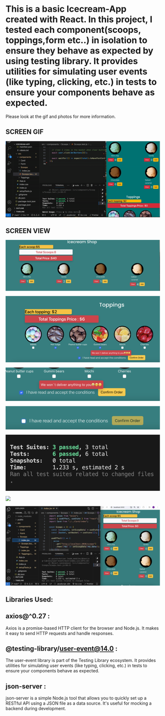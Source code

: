 # This is a basic Icecream-App created with React. In this project, I tested each component(scoops, toppings,form etc..) in isolation to ensure they behave as expected by using testing library. It provides utilities for simulating user events (like typing, clicking, etc.) in tests to ensure your components behave as expected.

Please look at the gif and photos for more information.

## SCREEN GIF

![](public/images2/ice.gif)

## SCREEN VIEW

![](/public/images2/ice1.png)

![](/public/images2/ice2.png)

![](/public/images2/ice3.png)

![](/public/images2/ice4.png)

![](/public/images2/ice5.png)

![](/public/images2/ice6.png)

![](/public/images2/ice7.png)

## Libraries Used:

## axios@^0.27 :

Axios is a promise-based HTTP client for the browser and Node.js. It makes it easy to send HTTP requests and handle responses.

## @testing-library/user-event@14.0 :

The user-event library is part of the Testing Library ecosystem. It provides utilities for simulating user events (like typing, clicking, etc.) in tests to ensure your components behave as expected.

## json-server :

json-server is a simple Node.js tool that allows you to quickly set up a RESTful API using a JSON file as a data source. It's useful for mocking a backend during development.
